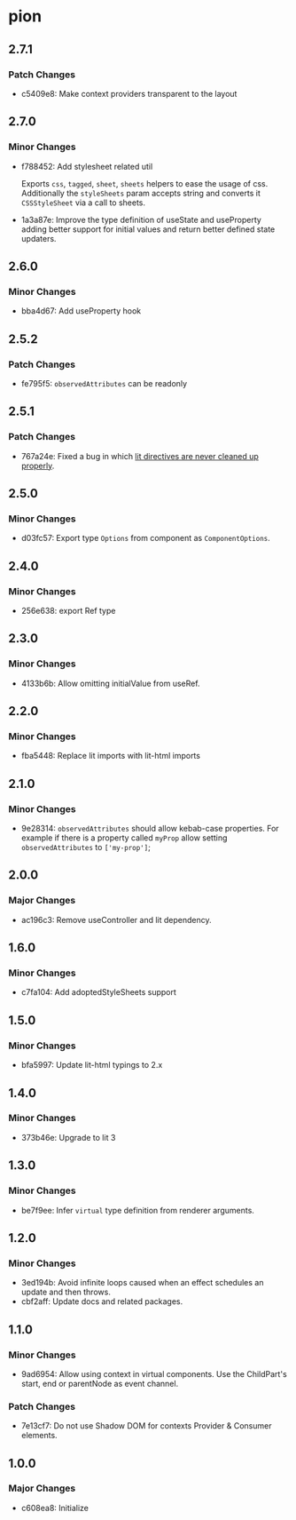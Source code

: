 # pion

## 2.7.1

### Patch Changes

- c5409e8: Make context providers transparent to the layout

## 2.7.0

### Minor Changes

- f788452: Add stylesheet related util

  Exports `css`, `tagged`, `sheet`, `sheets` helpers to ease the usage of css.
  Additionally the `styleSheets` param accepts string and converts it `CSSStyleSheet` via a call to sheets.

- 1a3a87e: Improve the type definition of useState and useProperty adding better support for initial values
  and return better defined state updaters.

## 2.6.0

### Minor Changes

- bba4d67: Add useProperty hook

## 2.5.2

### Patch Changes

- fe795f5: `observedAttributes` can be readonly

## 2.5.1

### Patch Changes

- 767a24e: Fixed a bug in which [lit directives are never cleaned up properly](https://github.com/pionjs/pion/issues/17).

## 2.5.0

### Minor Changes

- d03fc57: Export type `Options` from component as `ComponentOptions`.

## 2.4.0

### Minor Changes

- 256e638: export Ref type

## 2.3.0

### Minor Changes

- 4133b6b: Allow omitting initialValue from useRef.

## 2.2.0

### Minor Changes

- fba5448: Replace lit imports with lit-html imports

## 2.1.0

### Minor Changes

- 9e28314: `observedAttributes` should allow kebab-case properties.
  For example if there is a property called `myProp` allow setting `observedAttributes` to `['my-prop']`;

## 2.0.0

### Major Changes

- ac196c3: Remove useController and lit dependency.

## 1.6.0

### Minor Changes

- c7fa104: Add adoptedStyleSheets support

## 1.5.0

### Minor Changes

- bfa5997: Update lit-html typings to 2.x

## 1.4.0

### Minor Changes

- 373b46e: Upgrade to lit 3

## 1.3.0

### Minor Changes

- be7f9ee: Infer `virtual` type definition from renderer arguments.

## 1.2.0

### Minor Changes

- 3ed194b: Avoid infinite loops caused when an effect schedules an update and then throws.
- cbf2aff: Update docs and related packages.

## 1.1.0

### Minor Changes

- 9ad6954: Allow using context in virtual components.
  Use the ChildPart's start, end or parentNode as event channel.

### Patch Changes

- 7e13cf7: Do not use Shadow DOM for contexts Provider & Consumer elements.

## 1.0.0

### Major Changes

- c608ea8: Initialize

